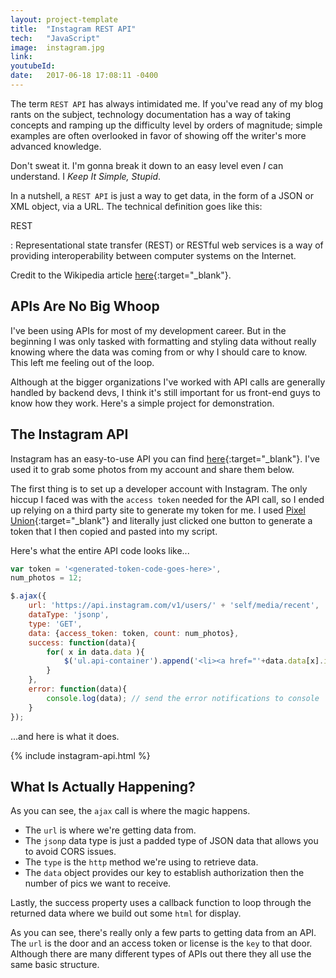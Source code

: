 ```yaml
---
layout: project-template
title:  "Instagram REST API"
tech:   "JavaScript"
image:  instagram.jpg
link:
youtubeId:
date:   2017-06-18 17:08:11 -0400
---
```

The term `REST API` has always intimidated me. If you've read any of my blog rants on the subject, technology documentation has a way of taking concepts and ramping up the difficulty level by orders of magnitude; simple examples are often overlooked in favor of showing off the writer's more advanced knowledge.

Don't sweat it. I'm gonna break it down to an easy level even *I* can understand. I *Keep It Simple, Stupid*.

In a nutshell, a `REST API` is just a way to get data, in the form of a JSON or XML object, via a URL. The technical definition goes like this:

REST

: Representational state transfer (REST) or RESTful web services is a way of providing interoperability between computer systems on the Internet.


Credit to the Wikipedia article [here](https://en.wikipedia.org/wiki/Representational_state_transfer){:target="_blank"}.

## APIs Are No Big Whoop

I've been using APIs for most of my development career. But in the beginning I was only tasked with formatting and styling data without really knowing where the data was coming from or why I should care to know. This left me feeling out of the loop.

Although at the bigger organizations I've worked with API calls are generally handled by backend devs, I think it's still important for us front-end guys to know how they work. Here's a simple project for demonstration.

## The Instagram API

Instagram has an easy-to-use API you can find [here](https://www.instagram.com/developer/){:target="_blank"}. I've used it to grab some photos from my account and share them below.

The first thing is to set up a developer account with Instagram. The only hiccup I faced was with the `access token` needed for the API call, so I ended up relying on a third party site to generate my token for me. I used [Pixel Union](http://instagram.pixelunion.net/){:target="_blank"} and literally just clicked one button to generate a token that I then copied and pasted into my script.

Here's what the entire API code looks like...

```javascript
var token = '<generated-token-code-goes-here>',
num_photos = 12;

$.ajax({
    url: 'https://api.instagram.com/v1/users/' + 'self/media/recent',
    dataType: 'jsonp',
    type: 'GET',
    data: {access_token: token, count: num_photos},
    success: function(data){
        for( x in data.data ){
            $('ul.api-container').append('<li><a href="'+data.data[x].images.standard_resolution.url+'" target="_blank"><img src="'+data.data[x].images.low_resolution.url+'"></a></li>');
        }
    },
    error: function(data){
        console.log(data); // send the error notifications to console
    }
});
```

...and here is what it does.

{% include instagram-api.html %}

## What Is Actually Happening?

As you can see, the `ajax` call is where the magic happens.

 - The `url` is where we're getting data from.
 - The `jsonp` data type is just a padded type of JSON data that allows you to avoid CORS issues.
 - The `type` is the `http` method we're using to retrieve data.
 - The `data` object provides our key to establish authorization then the number of pics we want to receive.

Lastly, the success property uses a callback function to loop through the returned data where we build out some `html` for display.

As you can see, there's really only a few parts to getting data from an API. The `url` is the door and an access token or license is the `key` to that door. Although there are many different types of APIs out there they all use the same basic structure.

